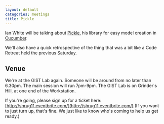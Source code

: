 ```yaml
---
layout: default
categories: meetings
title: Pickle
---
```


Ian White will be talking about [Pickle](http://github.com/ianwhite/pickle), his library for easy model creation in [Cucumber](http://cukes.info/).

We'll also have a quick retrospective of the thing that was a bit like a Code Retreat held the previous Saturday.

## Venue

We're at the GIST Lab again. Someone will be around from no later than 6.30pm. The main session will run 7pm-9pm. The GIST Lab is on Grinder's Hill, at one end of the Workstation.

If you're going, please sign up for a ticket here: [http://shrug11.eventbrite.com/](http://shrug11.eventbrite.com/) (If you want to just turn up, that's fine. We just like to know who's coming to help us get ready.)


